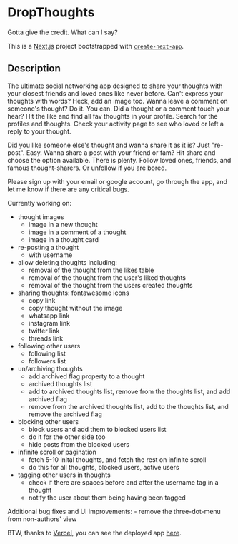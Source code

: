 # DropThoughts

Gotta give the credit. What can I say? 

This is a [Next.js](https://nextjs.org/) project bootstrapped with [`create-next-app`](https://github.com/vercel/next.js/tree/canary/packages/create-next-app).

## Description

The ultimate social networking app designed to share your thoughts with your closest friends and loved ones like never before. 
Can't express your thoughts with words? Heck, add an image too. 
Wanna leave a comment on someone's thought? Do it. You can. 
Did a thought or a comment touch your hear? Hit the like and find all fav thoughts in your profile. 
Search for the profiles and thoughts. 
Check your activity page to see who loved or left a reply to your thought. 

Did you like someone else's thought and wanna share it as it is? Just "re-post". Easy. 
Wanna share a post with your friend or fam? Hit share and choose the option available. There is plenty. 
Follow loved ones, friends, and famous thought-sharers. Or unfollow if you are bored. 


Please sign up with your email or google account, go through the app, and let me know if there are any critical bugs. 

Currently working on: 
- thought images 
    - image in a new thought 
    - image in a comment of a thought 
    - image in a thought card 
- re-posting a thought  
    - with username
- allow deleting thoughts including: 
    - removal of the thought from the likes table 
    - removal of the thought from the user's liked thoughts  
    - removal of the thought from the users created thoughts 
- sharing thoughts: fontawesome icons 
    - copy link 
    - copy thought without the image  
    - whatsapp link 
    - instagram link 
    - twitter link 
    - threads link
- following other users 
    - following list 
    - followers list 
- un/archiving thoughts 
    - add archived flag property to a thought 
    - archived thoughts list
    - add to archived thoughts list, remove from the thoughts list, and add archived flag 
    - remove from the archived thoughts list, add to the thoughts list, and remove the archived flag
- blocking other users
    - block users and add them to blocked users list 
    - do it for the other side too 
    - hide posts from the blocked users   
- infinite scroll or pagination 
    - fetch 5-10 inital thoughts, and fetch the rest on infinite scroll 
    - do this for all thoughts, blocked users, active users
- tagging other users in thoughts 
    - check if there are spaces before and after the username tag in a thought 
    - notify the user about them being having been tagged  

Additional bug fixes and UI improvements:
    - remove the three-dot-menu from non-authors' view 


BTW, thanks to [Vercel](https://vercel.com/), you can see the deployed app [here](). 